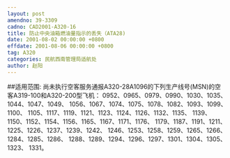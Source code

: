```yaml
---
layout: post
amendno: 39-3309
cadno: CAD2001-A320-16
title: 防止中央油箱燃油量指示的丢失（ATA28)
date: 2001-08-02 00:00:00 +0800
effdate: 2001-08-06 00:00:00 +0800
tag: A320
categories: 民航西南管理局适航处
author: 赵阳
---
```


##适用范围:
尚未执行空客服务通报A320-28A1096的下列生产线号(MSN)的空
客A319-100和A320-200型飞机： 0952、0965、0979、0990、1030、1035、1044、1047、1049、 1056、1067、1074、1075、1078、1082、1093、1099、1100、 1105、1117、1119、1121、1123、1124、1126、1132、1135、 1139、1150、1152、1154、1156、1165、1167、1171、1176、 1179、1187、1191、1211、1225、1226、1237、1239、1242、 1246、1253、1258、1259、1265、1266、1284、1285、1286、 1288、1289、1294、1296、1297、1301、1304、1305、1323、 1331。

